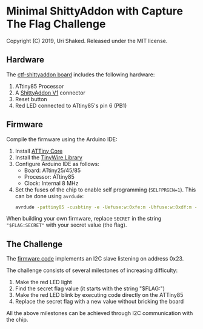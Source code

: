 # Minimal ShittyAddon with Capture The Flag Challenge

Copyright (C) 2019, Uri Shaked. Released under the MIT license.

## Hardware

The [ctf-shittyaddon board](pcb/) includes the following hardware:

1. ATtiny85 Processor
2. A [ShittyAddon V1](https://twitter.com/MrRobotBadge/status/962043056781324289) connector 
3. Reset button
4. Red LED connected to ATtiny85's pin 6 (PB1)

## Firmware

Compile the firmware using the Arduino IDE:

1. Install [ATTiny Core](https://github.com/damellis/attiny)
2. Install the [TinyWire Library](https://github.com/lucullusTheOnly/TinyWire)
3. Configure Arduino IDE as follows:
   - Board: ATtiny25/45/85
   - Processor: ATtiny85
   - Clock: Internal 8 MHz
4. Set the fuses of the chip to enable self programming (`SELFPRGEN=1`). 
   This can be done using `avrdude`:
   ```bash
   avrdude -pattiny85 -cusbtiny -e -Uefuse:w:0xfe:m -Uhfuse:w:0xdf:m -Ulfuse:w:0xe2:m
   ```

When building your own firmware, replace `SECRET` in the string `"$FLAG:SECRET"` 
with your secret value (the flag).

## The Challenge

The [firmware code](ctf-firmware/ctf-firmware.ino) implements an I2C slave listening on address 0x23.

The challenge consists of several milestones of increasing difficulty:

1. Make the red LED light
2. Find the secret flag value (it starts with the string "$FLAG:")
3. Make the red LED blink by executing code directly on the ATTiny85
4. Replace the secret flag with a new value without bricking the board

All the above milestones can be achieved through I2C communication with
the chip.